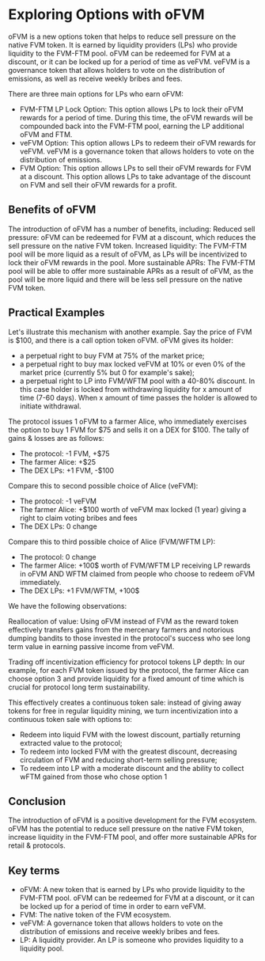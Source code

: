 # Exploring Options with oFVM
oFVM is a new options token that helps to reduce sell pressure on the native FVM token. It is earned by liquidity providers (LPs) who provide liquidity to the FVM-FTM pool. oFVM can be redeemed for FVM at a discount, or it can be locked up for a period of time as veFVM. veFVM is a governance token that allows holders to vote on the distribution of emissions, as well as receive weekly bribes and fees.

There are three main options for LPs who earn oFVM:
 - FVM-FTM LP Lock Option: This option allows LPs to lock their oFVM rewards for a period of time. During this time, the oFVM rewards will be compounded back into the FVM-FTM pool, earning the LP additional oFVM and FTM.
 - veFVM Option: This option allows LPs to redeem their oFVM rewards for veFVM. veFVM is a governance token that allows holders to vote on the distribution of emissions.
 - FVM Option: This option allows LPs to sell their oFVM rewards for FVM at a discount. This option allows LPs to take advantage of the discount on FVM and sell their oFVM rewards for a profit.

## Benefits of oFVM
The introduction of oFVM has a number of benefits, including:
Reduced sell pressure: oFVM can be redeemed for FVM at a discount, which reduces the sell pressure on the native FVM token.
Increased liquidity: The FVM-FTM pool will be more liquid as a result of oFVM, as LPs will be incentivized to lock their oFVM rewards in the pool.
More sustainable APRs: The FVM-FTM pool will be able to offer more sustainable APRs as a result of oFVM, as the pool will be more liquid and there will be less sell pressure on the native FVM token.

## Practical Examples
Let's illustrate this mechanism with another example. Say the price of FVM is $100, and there is a call option token oFVM. oFVM gives its holder:

 - a perpetual right to buy FVM at 75% of the market price;
 - a perpetual right to buy max locked veFVM at 10% or even 0% of the market price (currently 5% but 0 for example's sake);
 - a perpetual right to LP into FVM/WFTM pool with a 40-80% discount. In this case holder is locked from withdrawing liquidity for x amount of time (7-60 days). When x amount of time passes the holder is allowed to initiate withdrawal.

The protocol issues 1 oFVM to a farmer Alice, who immediately exercises the option to buy 1 FVM for $75 and sells it on a DEX for $100. The tally of gains & losses are as follows:

 - The protocol: -1 FVM, +$75
 - The farmer Alice: +$25
 - The DEX LPs: +1 FVM, -$100

Compare this to second possible choice of Alice (veFVM):

 - The protocol: -1 veFVM
 - The farmer Alice: +$100 worth of veFVM max locked (1 year) giving a right to claim voting bribes and fees
 - The DEX LPs: 0 change

Compare this to third possible choice of Alice (FVM/WFTM LP):

 - The protocol: 0 change
 - The farmer Alice: +100$ worth of FVM/WFTM LP receiving LP rewards in oFVM AND WFTM claimed from people who choose to redeem oFVM immediately.
 - The DEX LPs: +1 FVM/WFTM, +100$

We have the following observations:

Reallocation of value: Using oFVM instead of FVM as the reward token effectively transfers gains from the mercenary farmers and notorious dumping bandits to those invested in the protocol's success who see long term value in earning passive income from veFVM.

Trading off incentivization efficiency for protocol tokens LP depth: In our example, for each FVM token issued by the protocol, the farmer Alice can choose option 3 and provide liquidity for a fixed amount of time which is crucial for protocol long term sustainability.

This effectively creates a continuous token sale: instead of giving away tokens for free in regular liquidity mining, we turn incentivization into a continuous token sale with options to: 
 - Redeem into liquid FVM with the lowest discount, partially returning extracted value to the protocol;
 - To redeem into locked FVM with the greatest discount, decreasing circulation of FVM and reducing short-term selling pressure; 
 - To redeem into LP with a moderate discount and the ability to collect wFTM gained from those who chose option 1

## Conclusion
The introduction of oFVM is a positive development for the FVM ecosystem. oFVM has the potential to reduce sell pressure on the native FVM token, increase liquidity in the FVM-FTM pool, and offer more sustainable APRs for retail & protocols.

## Key terms
 - oFVM: A new token that is earned by LPs who provide liquidity to the FVM-FTM pool. oFVM can be redeemed for FVM at a discount, or it can be locked up for a period of time in order to earn veFVM.
 - FVM: The native token of the FVM ecosystem.
 - veFVM: A governance token that allows holders to vote on the distribution of emissions and receive weekly bribes and fees.
 - LP: A liquidity provider. An LP is someone who provides liquidity to a liquidity pool.